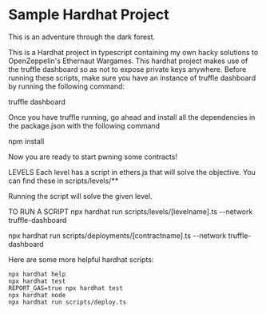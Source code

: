 # Sample Hardhat Project

This is an adventure through the dark forest.

This is a Hardhat project in typescript containing my own hacky solutions to OpenZeppelin's Ethernaut Wargames. This hardhat project makes use of the truffle dashboard so as not to expose private keys anywhere. Before running these scripts, make sure you have an instance of truffle dashboard by running the following command:

truffle dashboard

Once you have truffle running, go ahead and install all the dependencies in the package.json with the following command

npm install

Now you are ready to start pwning some contracts!

LEVELS
Each level has a script in ethers.js that will solve the objective. You can find these in scripts/levels/**

Running the script will solve the given level. 

TO RUN A SCRIPT
npx hardhat run scripts/levels/[levelname].ts --network truffle-dashboard

npx hardhat run scripts/deployments/[contractname].ts --network truffle-dashboard


Here are some more helpful hardhat scripts:

```shell
npx hardhat help
npx hardhat test
REPORT_GAS=true npx hardhat test
npx hardhat node
npx hardhat run scripts/deploy.ts
```

